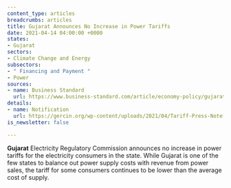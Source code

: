 ```yaml
---
content_type: articles
breadcrumbs: articles
title: Gujarat Announces No Increase in Power Tariffs
date: 2021-04-14 04:00:00 +0000
states:
- Gujarat
sectors:
- Climate Change and Energy
subsectors:
- " Financing and Payment "
- Power
sources:
- name: Business Standard
  url: https://www.business-standard.com/article/economy-policy/gujarat-no-hike-in-power-tariff-for-consumers-of-state-discoms-121040501106_1.html
details:
- name: Notification
  url: https://gercin.org/wp-content/uploads/2021/04/Tariff-Press-Note-April-2021.pdf
is_newsletter: false

---
```

**Gujarat** Electricity Regulatory Commission announces no increase in power tariffs for the electricity consumers in the state. While Gujarat is one of the few states to balance out power supply costs with revenue from power sales, the tariff for some consumers continues to be lower than the average cost of supply.
